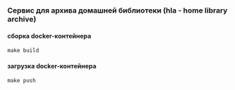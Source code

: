 ### Сервис для архива домашней библиотеки (hla - home library archive) 

#### сборка docker-контейнера

```shell
make build
```

#### загрузка docker-контейнера

```shell
make push 
```